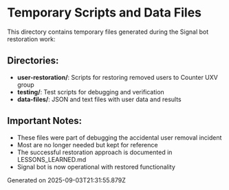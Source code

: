 # Temporary Scripts and Data Files

This directory contains temporary files generated during the Signal bot restoration work:

## Directories:

- **user-restoration/**: Scripts for restoring removed users to Counter UXV group
- **testing/**: Test scripts for debugging and verification
- **data-files/**: JSON and text files with user data and results

## Important Notes:

- These files were part of debugging the accidental user removal incident
- Most are no longer needed but kept for reference
- The successful restoration approach is documented in LESSONS_LEARNED.md
- Signal bot is now operational with restored functionality

Generated on 2025-09-03T21:31:55.879Z
